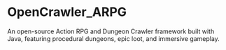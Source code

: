 # OpenCrawler_ARPG
An open-source Action RPG and Dungeon Crawler framework built with Java, featuring procedural dungeons, epic loot, and immersive gameplay.
